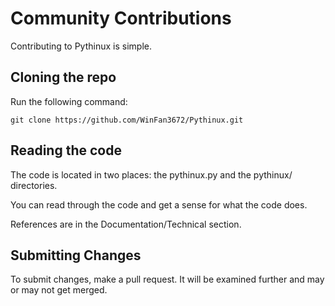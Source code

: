 # Community Contributions
Contributing to Pythinux is simple.
## Cloning the repo
Run the following command:

``git clone https://github.com/WinFan3672/Pythinux.git``
## Reading the code
The code is located in two places: the pythinux.py and the pythinux/ directories.

You can read through the code and get a sense for what the code does.

References are in the Documentation/Technical section.

## Submitting Changes
To submit changes, make a pull request. It will be examined further and may or may not get merged. 